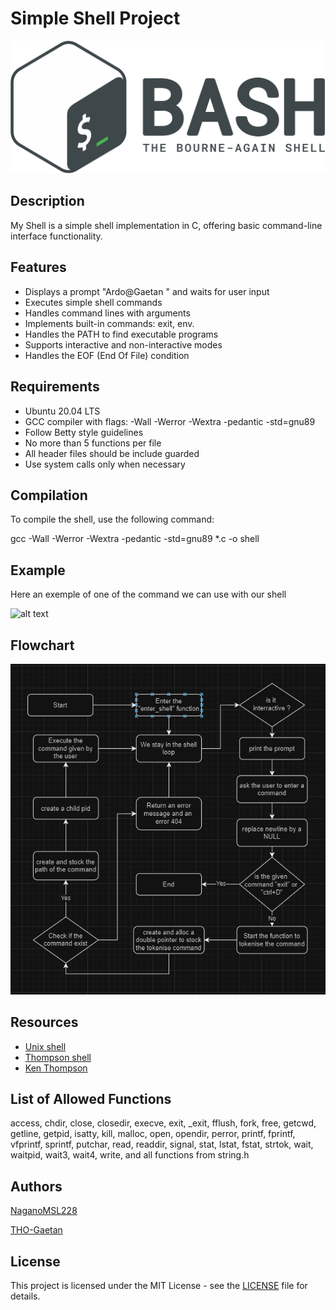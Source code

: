 # Simple Shell Project

![alt text](test/Gnu-bash-logo.svg.png)

## Description

My Shell is a simple shell implementation in C, offering basic command-line interface functionality.

## Features

- Displays a prompt "Ardo@Gaetan " and waits for user input
- Executes simple shell commands
- Handles command lines with arguments
- Implements built-in commands: exit, env.
- Handles the PATH to find executable programs
- Supports interactive and non-interactive modes
- Handles the EOF (End Of File) condition

## Requirements

- Ubuntu 20.04 LTS
- GCC compiler with flags: -Wall -Werror -Wextra -pedantic -std=gnu89
- Follow Betty style guidelines
- No more than 5 functions per file
- All header files should be include guarded
- Use system calls only when necessary

## Compilation

To compile the shell, use the following command:

gcc -Wall -Werror -Wextra -pedantic -std=gnu89 *.c -o shell

## Example

Here an exemple of one of the command we can use with our shell

![alt text](<test/Capture d'écran 2025-01-09 232031.png>)
## Flowchart

![alt text](test/Flowchart.png)

## Resources

- [Unix shell](https://en.wikipedia.org/wiki/Unix_shell)
- [Thompson shell](https://en.wikipedia.org/wiki/Thompson_shell)
- [Ken Thompson](https://en.wikipedia.org/wiki/Ken_Thompson)

## List of Allowed Functions

access, chdir, close, closedir, execve, exit, _exit, fflush, fork, free, getcwd, getline, getpid, isatty, kill, malloc, open, opendir, perror, printf, fprintf, vfprintf, sprintf, putchar, read, readdir, signal, stat, lstat, fstat, strtok, wait, waitpid, wait3, wait4, write, and all functions from string.h

## Authors
[NaganoMSL228](https://github.com/NaganoMSL228)

[THO-Gaetan](https://github.com/THO-Gaetan)

## License

This project is licensed under the MIT License - see the [LICENSE](LICENSE) file for details.
